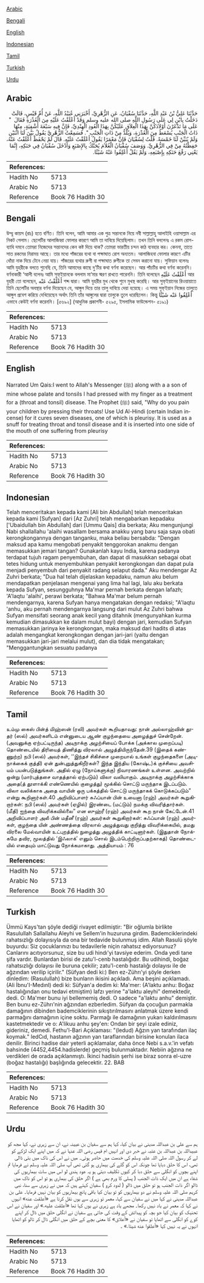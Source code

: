 [Arabic](#arabic)

[Bengali](#bengali)

[English](#english)

[Indonesian](#indonesian)

[Tamil](#tamil)

[Turkish](#turkish)

[Urdu](#urdu)

## Arabic


<div dir="rtl" lang="ar" style={{fontSize:'larger',backgroundColor:'#f8f9fa',padding:20}}>
حَدَّثَنَا عَلِيُّ بْنُ عَبْدِ اللَّهِ، حَدَّثَنَا سُفْيَانُ، عَنِ الزُّهْرِيِّ، أَخْبَرَنِي عُبَيْدُ اللَّهِ، عَنْ أُمِّ قَيْسٍ، قَالَتْ دَخَلْتُ بِابْنٍ لِي عَلَى رَسُولِ اللَّهِ صلى الله عليه وسلم وَقَدْ أَعْلَقْتُ عَلَيْهِ مِنَ الْعُذْرَةِ فَقَالَ ‏ "‏ عَلَى مَا تَدْغَرْنَ أَوْلاَدَكُنَّ بِهَذَا الْعِلاَقِ عَلَيْكُنَّ بِهَذَا الْعُودِ الْهِنْدِيِّ، فَإِنَّ فِيهِ سَبْعَةَ أَشْفِيَةٍ، مِنْهَا ذَاتُ الْجَنْبِ يُسْعَطُ مِنَ الْعُذْرَةِ، وَيُلَدُّ مِنْ ذَاتِ الْجَنْبِ ‏"‏‏.‏ فَسَمِعْتُ الزُّهْرِيَّ يَقُولُ بَيَّنَ لَنَا اثْنَيْنِ وَلَمْ يُبَيِّنْ لَنَا خَمْسَةً‏.‏ قُلْتُ لِسُفْيَانَ فَإِنَّ مَعْمَرًا يَقُولُ أَعْلَقْتُ عَلَيْهِ‏.‏ قَالَ لَمْ يَحْفَظْ أَعْلَقْتُ عَنْهُ، حَفِظْتُهُ مِنْ فِي الزُّهْرِيِّ‏.‏ وَوَصَفَ سُفْيَانُ الْغُلاَمَ يُحَنَّكُ بِالإِصْبَعِ وَأَدْخَلَ سُفْيَانُ فِي حَنَكِهِ، إِنَّمَا يَعْنِي رَفْعَ حَنَكِهِ بِإِصْبَعِهِ، وَلَمْ يَقُلْ أَعْلِقُوا عَنْهُ شَيْئًا‏.‏
</div>
<div style={{backgroundColor:'#f8f9fa',padding:20, marginBottom: 10}}><table> <thead> <tr> <th>References:</th> <th></th> </tr> </thead> <tbody><tr><td>Hadith No</td><td>5713</td></tr><tr><td>Arabic No</td><td>5713</td></tr><tr><td>Reference</td><td>Book 76 Hadith 30</td></tr></tbody></table></div>

## Bengali


<div dir="ltr" lang="bn" style={{fontSize:'larger',backgroundColor:'#f8f9fa',padding:20}}>
উম্মু কায়স (রাঃ) হতে বর্ণিত। তিনি বলেন, আমি আমার এক পুত্র সন্তানকে নিয়ে নবী সাল্লাল্লাহু আলাইহি ওয়াসাল্লাম এর নিকট গেলাম। ছেলেটির আলাজিহ্বা ফোলার কারণে আমি তা দাবিয়ে দিয়েছিলাম। তখন তিনি বললেনঃ এ রকম রোগ-ব্যাধি দমনে তোমরা নিজেদের সন্তানদের কেন কষ্ট দিয়ে থাক? তোমরা ভারতীয় চন্দন কাঠ ব্যবহার কর। কেননা, তাতে সাত রকমের নিরাময় আছে। তার মধ্যে পাঁজরের ব্যথা বা পক্ষাঘাত রোগ অন্যতম। আলাজিহবা ফোলার কারণে এটির ধোঁয়া নাক দিয়ে টেনে নেয়া যায়। পাঁজরের ব্যথার রুগী বা পক্ষাঘাত রুগীকে তা সেবন করানো যায়। সুফিয়ান বলেনঃ আমি যুহরীকে বলতে শুনেছি যে, তিনি আমাদের কাছে দু’টির কথা বর্ণনা করেছেন। আর পাঁচটির কথা বর্ণনা করেননি। বর্ণনাকারী ‘আলী বলেনঃ আমি সুফ্ইয়ানকে বললাম মা‘মার স্মরণ রাখতে পারেননি। তিনি বলেছেন أَعْلَقْتُ عَلَيْهِ আর যুহরী তো বলেছেন, أَعْلَقْتُ عَنْه শব্দ দ্বারা। আমি যুহরীর মুখ থেকে শুনে মুখস্থ করেছি। আর সুফ্ইয়ানের রিওয়ায়াতে তিনি ছেলেটির অবস্থার বর্ণনা দিয়েছেন যে, আঙ্গুল দিয়ে তার তালু দাবিয়ে দেয়া হয়েছে। এ সময় সুফ্ইয়ান নিজের তালুতে আঙ্গুল প্রবেশ করিয়ে দেখিয়েছেন অর্থাৎ তিনি তাঁর আঙ্গুলের দ্বারা তালুকে তুলে ধরেছিলেন। কিন্তু أَعْلِقُوا عَنْه شَيْئًا এভাবে কেউই বর্ণনা করেননি। [৫৬৯২] (আধুনিক প্রকাশনী- ৫২৯৫, ইসলামিক ফাউন্ডেশন- ৫১৯১)
</div>
<div style={{backgroundColor:'#f8f9fa',padding:20, marginBottom: 10}}><table> <thead> <tr> <th>References:</th> <th></th> </tr> </thead> <tbody><tr><td>Hadith No</td><td>5713</td></tr><tr><td>Arabic No</td><td>5713</td></tr><tr><td>Reference</td><td>Book 76 Hadith 30</td></tr></tbody></table></div>

## English


<div dir="ltr" lang="en" style={{fontSize:'larger',backgroundColor:'#f8f9fa',padding:20}}>
Narrated Um Qais:I went to Allah's Messenger (ﷺ) along with a a son of mine whose palate and tonsils I had pressed with my finger as a treatment for a (throat and tonsil) disease. The Prophet (ﷺ) said, "Why do you pain your children by pressing their throats! Use Ud Al-Hindi (certain Indian incense) for it cures seven diseases, one of which is pleurisy. It is used as a snuff for treating throat and tonsil disease and it is inserted into one side of the mouth of one suffering from pleurisy
</div>
<div style={{backgroundColor:'#f8f9fa',padding:20, marginBottom: 10}}><table> <thead> <tr> <th>References:</th> <th></th> </tr> </thead> <tbody><tr><td>Hadith No</td><td>5713</td></tr><tr><td>Arabic No</td><td>5713</td></tr><tr><td>Reference</td><td>Book 76 Hadith 30</td></tr></tbody></table></div>

## Indonesian


<div dir="ltr" lang="id" style={{fontSize:'larger',backgroundColor:'#f8f9fa',padding:20}}>
Telah menceritakan kepada kami [Ali bin Abdullah] telah menceritakan kepada kami [Sufyan] dari [Az Zuhri] telah mengabarkan kepadaku ['Ubaidullah bin Abdullah] dari [Ummu Qais] dia berkata; Aku mengunjungi Nabi shallallahu 'alaihi wasallam bersama anakku yang baru saja saya obati kerongkongannya dengan tanganku, maka beliau bersabda: "Dengan maksud apa kamu mengobati penyakit tenggorokan anakmu dengan memasukkan jemari tangan? Gunakanlah kayu India, karena padanya terdapat tujuh ragam penyembuhan, dan dapat di masukkan sebagai obat tetes hidung untuk menyembuhkan penyakit kerongkongan dan dapat pula menjadi penyembuh dari penyakit radang selaput dada." Aku mendengar Az Zuhri berkata; "Dua hal telah dijelaskan kepadaku, namun aku belum mendapatkan penjelasan mengenai yang lima hal lagi, lalu aku berkata kepada Sufyan, sesungguhnya Ma'mar pernah berkata dengan lafazh; 'A'laqtu 'alaihi', perawi berkata; "Bahwa Ma'mar belum pernah mendengarnya, karena Sufyan hanya mengatakan dengan redaksi; "A'laqtu 'anhu, aku pernah mendengarnya langsung dari mulut Az Zuhri bahwa Sufyan mensifati seorang anak kecil yang ditahnik (mengunyahkan kurma kemudian dimasukkan ke dalam mulut bayi) dengan jari, kemudian Sufyan memasukkan jarinya ke kerongkongan, maka maksud dari hadits di atas adalah mengangkat kerongkongan dengan jari-jari (yaitu dengan memasukkan jari-jari melalui mulut), dan dia tidak mengatakan; "Menggantungkan sesuatu padanya
</div>
<div style={{backgroundColor:'#f8f9fa',padding:20, marginBottom: 10}}><table> <thead> <tr> <th>References:</th> <th></th> </tr> </thead> <tbody><tr><td>Hadith No</td><td>5713</td></tr><tr><td>Arabic No</td><td>5713</td></tr><tr><td>Reference</td><td>Book 76 Hadith 30</td></tr></tbody></table></div>

## Tamil


<div dir="ltr" lang="ta" style={{fontSize:'larger',backgroundColor:'#f8f9fa',padding:20}}>
உம்மு கைஸ் பின்த் மிஹ்ஸன் (ரலி) அவர்கள் கூறியதாவது: நான் அல்லாஹ்வின் தூதர் (ஸல்) அவர்களிடம் என்னுடைய ஆண் குழந்தையை அழைத்துச் சென்றேன். (அவனுக்கு ஏற்பட்டிருந்த) அடிநாக்கு அழற்சியைப் போக்க (அக்கால முறைப்படி) தொண்டையில் திரியைத் திணித்து விரலால் அழுத்தியிருந்தேன்.39 (இதைக் கண்ணுற்ற) நபி (ஸல்) அவர்கள், ‘‘இந்தச் சிகிச்சை முறையால் உங்கள் குழந்தைகளை (அடிநாக்கைக் குத்தி) ஏன் துன்புறுத்துகிறீர்கள்? இந்த இந்திய (கோஷ்ட)க் குச்சியை அவசியம் பயன்படுத்துங்கள். அதில் ஏழு (நோய்களுக்கு) நிவாரணங்கள் உள்ளன. அவற்றில் ஒன்று (மார்புத்தசை வாதத்தால் ஏற்படும்) விலா வலியாகும். அடிநாக்கு அழற்சிக்காக அதை(த் தூளாக்கி எண்ணெயில் குழைத்து) மூக்கில் சொட்டு மருந்தாக இடப்படும். விலா வலிக்காக அதை வாயின் ஒரு பக்கத்தில் சொட்டு மருந்தாகக் கொடுக்கப்படும்” என்று கூறினார்கள்.40 அறிவிப்பாளர் சுஃப்யான் பின் உயைனா (ரஹ்) அவர்கள் கூறுகிறார்கள்: நபி (ஸல்) அவர்கள் (ஏழில்) இரண்டை (மட்டும்) நமக்கு விவரித்தார்கள். (மீதி) ஐந்தை விவரிக்கவில்லை” என ஸுஹ்ரீ (ரஹ்) அவர்கள் கூற நான் கேட்டேன்.41 அறிவிப்பாளர் அலீ பின் மதீனீ (ரஹ்) அவர்கள் கூறுகிறார்கள்: சுஃப்யான் (ரஹ்) அவர்கள், குழந்தை யின் அண்ணத்தை விரலால் அழுத்துவது குறித்து விவரிக்கையில், தமது விரலை மேல்வாயின் உட்புறத்தில் நுழைத்து அழுத்திக் காட்டினார்கள். (இதுதான் நோக்கமே தவிர, மூலத்தில் ‘இஃலாக்’ எனும் சொல் இடம்பெற்றிருப்பதற்காகத்) தொண்டையில் எதையும் மாட்டுவது நோக்கமாகாது. அத்தியாயம் : 76
</div>
<div style={{backgroundColor:'#f8f9fa',padding:20, marginBottom: 10}}><table> <thead> <tr> <th>References:</th> <th></th> </tr> </thead> <tbody><tr><td>Hadith No</td><td>5713</td></tr><tr><td>Arabic No</td><td>5713</td></tr><tr><td>Reference</td><td>Book 76 Hadith 30</td></tr></tbody></table></div>

## Turkish


<div dir="ltr" lang="tr" style={{fontSize:'larger',backgroundColor:'#f8f9fa',padding:20}}>
Ümmü Kays'tan şöyle dediği rivayet edilmiştir: "Bir oğlumla birlikte Rasulullah Sallallahu Aleyhi ve Sellem'in huzuruna girdim. Bademciklerindeki rahatsızlığı dolayısıyla da ona bir tedavide bulunmuş idim. Allah Rasulü şöyle buyurdu: Siz çocuklarınızı bu tedavilerle niçin rahatsız ediyorsunuz? Canlarını acıtıyorsunuz, size bu udi hindı'yi tavsiye ederim. Onda yedi tane şifa vardır. Bunlardan birisi de zatu'l-cenb hastalığıdır. Bu udihindi, boğaz rahatsızlığı dolayısı ile buruna çekilir; zatu'l-cenb hastalığı dolayısı ile de ağzından verilip içirilir." (Süfyan dedi ki:) Ben ez-Zührı'yi şöyle derken dinledim: (Rasulullah) bize bunların ikisini açıkladı. Ama beşini açıklamadı. (Ali İbnu'I-Medınl) dedi ki: Süfyan'a dedim ki: Ma'mer: (A'laktu anhu: Boğaz hastalığından onu tedavi etmiştim) lafzı yerine "a'laktu aleyhi" demektedir, dedi. O: Ma'mer bunu iyi bellememiş dedi. O sadece "a'laktu anhu" demiştir. Ben bunu ez-Zührı'nin ağzından ezberledim. Süfyan da çocuğun parmakla damağının dibinden bademciklerinin sıkıştırılmasını anlatmak üzere kendi parmağını damağının içine soktu. Parmağı ile damağının yukarı kaldırılmasını kastetmektedir ve o: A'likuu anhu şey'en: Ondan bir şeyi izale ediniz, gideriniz, demedi. Fethu'l-Bari Açıklaması: "(ledud) Ağzın yan tarafından ilaç koymak." ledCıd, hastanın ağzının yan taraflarından birisine konulan ilaca denilir. Birinci hadise dair yeterli açıklamalar, daha önce Nebi s.a.v.'in vefatı bahsinde (4452,4454.hadislerde) geçmiş bulunmaktadır. Nebiin ağzına ne verdikleri de orada açıklanmıştı. İkinci hadisin şerhi ise biraz sonra el-uzre (boğaz hastalığı) başlığında gelecektir. 22. BAB
</div>
<div style={{backgroundColor:'#f8f9fa',padding:20, marginBottom: 10}}><table> <thead> <tr> <th>References:</th> <th></th> </tr> </thead> <tbody><tr><td>Hadith No</td><td>5713</td></tr><tr><td>Arabic No</td><td>5713</td></tr><tr><td>Reference</td><td>Book 76 Hadith 30</td></tr></tbody></table></div>

## Urdu


<div dir="rtl" lang="ur" style={{fontSize:'larger',backgroundColor:'#f8f9fa',padding:20}}>
ہم سے علی بن عبداللہ مدینی نے بیان کیا، کہا ہم سے سفیان بن عیینہ نے، ان سے زہری نے، کہا مجھ کو عبیداللہ بن عبداللہ بن عتبہ نے خبر دی اور انہیں ام قیس رضی اللہ عنہا نے کہ میں اپنے ایک لڑکے کو لے کر رسول اللہ صلی اللہ علیہ وسلم کی خدمت میں حاضر ہوئی۔ میں نے اس کی ناک میں بتی ڈالی تھی، اس کا حلق دبایا تھا چونکہ اس کو گلے کی بیماری ہو گئی تھی آپ صلی اللہ علیہ وسلم نے فرمایا تم اپنے بچوں کو انگلی سے حلق دبا کر کیوں تکلیف دیتی ہو یہ عود ہندی لو اس میں سات بیماریوں کی شفاء ہے ان میں ایک ذات الجنب ( پسلی کا ورم بھی ہے ) اگر حلق کی بیماری ہو تو اس کو ناک میں ڈالو اگر ذات الجنب ہو تو حلق میں ڈالو ( لدود کرو ) سفیان کہتے ہیں کہ میں نے زہری سے سنا، نبی کریم صلی اللہ علیہ وسلم نے دو بیماریوں کو تو بیان کیا باقی پانچ بیماریوں کو بیان نہیں فرمایا۔ علی بن عبداللہ مدینی نے کہا میں نے سفیان سے کہا، معمر تو زہری سے یوں نقل کرتا ہے «أعلقت عنه» انہوں نے کہا کہ معمر نے یاد نہیں رکھا۔ مجھے یاد ہے زہری نے یوں کہا تھا «أعلقت عليه‏.‏» اور سفیان نے اس تحنیک کو بیان کیا جو بچہ کو پیدائش کے وقت کی جاتی ہے سفیان نے انگلی حلق میں ڈال کر اپنے کوے کو انگلی سے اٹھایا تو سفیان نے «أعلاق» کا معنی بچے کے حلق میں انگلی ڈال کر تالو کو اٹھایا انہوں نے یہ نہیں کہا «أعلقوا عنه شيئا‏.‏» ۔
</div>
<div style={{backgroundColor:'#f8f9fa',padding:20, marginBottom: 10}}><table> <thead> <tr> <th>References:</th> <th></th> </tr> </thead> <tbody><tr><td>Hadith No</td><td>5713</td></tr><tr><td>Arabic No</td><td>5713</td></tr><tr><td>Reference</td><td>Book 76 Hadith 30</td></tr></tbody></table></div>